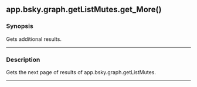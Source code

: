 app.bsky.graph.getListMutes.get_More()
--------------------------------------




### Synopsis
Gets additional results.



---


### Description

Gets the next page of results of app.bsky.graph.getListMutes.



---
